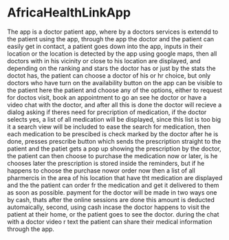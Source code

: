 # AfricaHealthLinkApp
The app is a doctor patient app, where by a doctors services is extendd 
to the patient using the app, through the app the doctor and the patient 
can easily get in contact, a patient goes down into the app, inputs in their
location or the location is detected by the app using google maps, then all
doctors with in his vicinity or close to his location are displayed, and
depending on the ranking and stars the doctor has or just by the stats 
the doctot has, the patient can choose a doctor of his or hr choice, 
but only doctors who have turn on the availability button on the app
can be visible to the patient here the patient and choose any of the
options, either to request for doctos visit, book an appointment to 
go an see he doctor or have a video chat with the doctor, and after 
all this is done the doctor will recieve a dialog asking if theres need 
for precription of medication, if the doctor selects yes, a list of all
medication will be displayed, since this list is too big it a search view
will be included to ease the search for medication, then each medication
to be prescibed is check marked by the doctor after he is done, presses 
prescribe button which sends the prescription straight to the patient and 
the patiet gets a pop up showing the prescription by the doctor, the patient 
can then choose to purchase the medication now or later, is he chooses later 
the prescription is stored inside the reminders, but if he happens to choose the 
 purchase nowor order now then a list of all pharmercis in the area of his location 
that have tht medication are displayed and the the patient can order fr the medication 
and get it delivered to them as soon as possible. payment for the doctor will be made 
in two ways one by cash, thats after the online sessions are done this amount is deducted
automaically, second, using cash incase the doctor happens to visit the patient at
their home, or the patient goes to see the doctor.  during the chat with a doctor
video r text the patient can share their medical information through the app.
